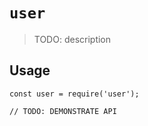 # `user`

> TODO: description

## Usage

```
const user = require('user');

// TODO: DEMONSTRATE API
```
